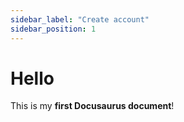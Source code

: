 ```yaml
---
sidebar_label: "Create account"
sidebar_position: 1
---
```


# Hello

This is my **first Docusaurus document**!
